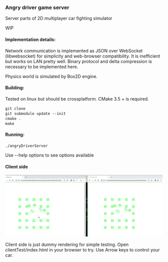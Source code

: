 ### Angry driver game server
Server parts of 2D multiplayer car fighting  simulator 

WIP

#### Implementation details:
   Network communication is implemented as JSON over WebSocket (libwebsocket) for simplicity and web-browser compatibility. 
   It is inefficient but works on LAN pretty well. 
   Binary protocol and delta compression is necessary to be implemented here.
   
   Physics world is simulated by Box2D engine.

#### Building:
Tested on linux but should be crossplatform. CMake 3.5 + is required.

    git clone 
    git submodule update --init
    cmake .
    make
    
#### Running:
    ./angryDriverServer
    
Use --help options to see options available
    
    
#### Client side
![Demo](clientTest/demo.gif)

Client side is just dummy rendering for simple testing. Open clientTest/index.html in your browser to try. 
Use Arrow keys to control your car.

